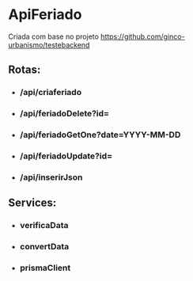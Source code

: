 # ApiFeriado
Criada com base no projeto https://github.com/ginco-urbanismo/testebackend 
## Rotas:

* ### /api/criaferiado
* ### /api/feriadoDelete?id=
* ### /api/feriadoGetOne?date=YYYY-MM-DD
* ### /api/feriadoUpdate?id=
* ### /api/inserirJson

## Services:

* ### verificaData
* ### convertData
* ### prismaClient
